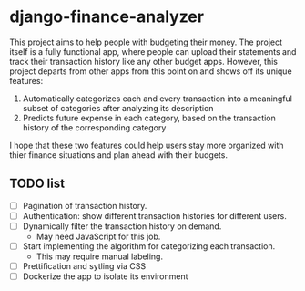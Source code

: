 # django-finance-analyzer
This project aims to help people with budgeting their money. The project itself is a fully functional app, where people can upload their statements and track their transaction history like any other budget apps. However, this project departs from other apps from this point on and shows off its unique features:

1. Automatically categorizes each and every transaction into a meaningful subset of categories after analyzing its description
2. Predicts future expense in each category, based on the transaction history of the corresponding category

I hope that these two features could help users stay more organized with thier finance situations and plan ahead with their budgets.


## TODO list

- [ ] Pagination of transaction history.
- [ ] Authentication: show different transaction histories for different users.
- [ ] Dynamically filter the transaction history on demand.
    - May need JavaScript for this job.
- [ ] Start implementing the algorithm for categorizing each transaction.
    - This may require manual labeling.
- [ ] Prettification and sytling via CSS
- [ ] Dockerize the app to isolate its environment